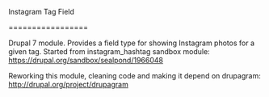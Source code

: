 Instagram Tag Field

=================

Drupal 7 module. Provides a field type for showing Instagram photos for a given tag. Started from instagram_hashtag sandbox module: https://drupal.org/sandbox/sealpond/1966048

Reworking this module, cleaning code and making it depend on drupagram: http://drupal.org/project/drupagram
